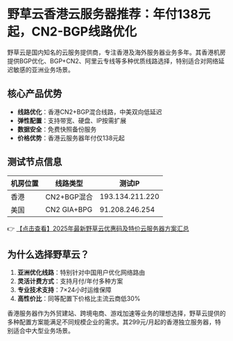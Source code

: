 # 野草云香港云服务器推荐：年付138元起，CN2-BGP线路优化

野草云是国内知名的云服务提供商，专注香港及海外服务器业务多年。其香港机房提供BGP优化、BGP+CN2、阿里云专线等多种优质线路选择，特别适合对网络延迟敏感的亚洲业务场景。

## 核心产品优势

- **线路优化**：香港CN2+BGP混合线路，中美双向低延迟
- **弹性配置**：支持带宽、硬盘、IP按需扩展
- **数据安全**：免费快照备份服务
- **价格优势**：香港云服务器年付仅138元起

## 测试节点信息

| 机房位置   | 线路类型       | 测试IP         |
|------------|----------------|----------------|
| 香港       | CN2+BGP混合    | 193.134.211.220 |
| 美国       | CN2 GIA+BPG    | 91.208.246.254  |

👉 [【点击查看】2025年最新野草云优惠码及特价云服务器方案汇总](https://bit.ly/yecaoyun)

## 为什么选择野草云？

1. **亚洲优化线路**：特别针对中国用户优化网络路由
2. **灵活计费方式**：支持月付/年付多种方案
3. **专业技术支持**：7×24小时运维保障
4. **高性价比**：同等配置下价格比主流云商低30%

香港服务器作为外贸建站、跨境电商、游戏加速等业务的理想选择，野草云提供的多种配置方案能满足不同规模企业的需求。其299元/月起的香港独立服务器，特别适合中大型业务场景。